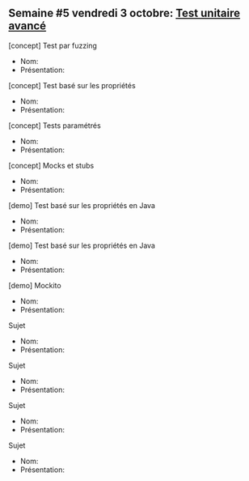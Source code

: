 ## Semaine #5 vendredi 3 octobre: [Test unitaire avancé](https://github.com/umontreal-diro/IFT3913/issues/4) 

[concept] Test par fuzzing
- Nom:
- Présentation:

[concept] Test basé sur les propriétés
- Nom:
- Présentation:

[concept] Tests paramétrés
- Nom:
- Présentation:

[concept] Mocks et stubs
- Nom:
- Présentation:

[demo] Test basé sur les propriétés en Java
- Nom:
- Présentation:

[demo] Test basé sur les propriétés en Java
- Nom:
- Présentation:

[demo] Mockito
- Nom:
- Présentation:

Sujet
- Nom:
- Présentation:

Sujet
- Nom:
- Présentation:

Sujet
- Nom:
- Présentation:

Sujet
- Nom:
- Présentation:
